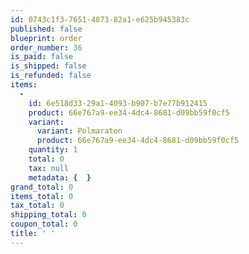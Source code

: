 ```yaml
---
id: 0743c1f3-7651-4873-82a1-e625b945383c
published: false
blueprint: order
order_number: 36
is_paid: false
is_shipped: false
is_refunded: false
items:
  -
    id: 6e518d33-29a1-4093-b907-b7e77b912415
    product: 66e767a9-ee34-4dc4-8681-d09bb59f0cf5
    variant:
      variant: Polmaraton
      product: 66e767a9-ee34-4dc4-8681-d09bb59f0cf5
    quantity: 1
    total: 0
    tax: null
    metadata: {  }
grand_total: 0
items_total: 0
tax_total: 0
shipping_total: 0
coupon_total: 0
title: ' '
---
```

